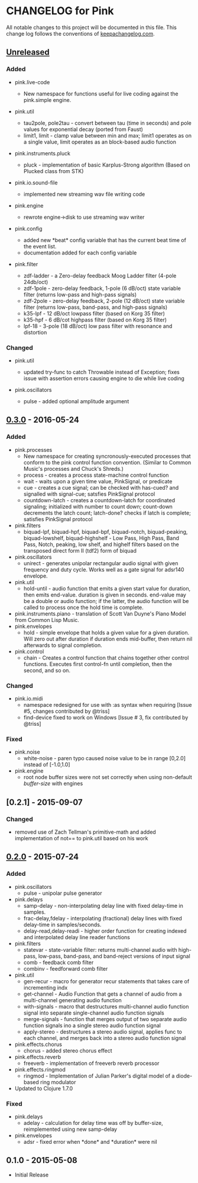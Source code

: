 # CHANGELOG for Pink

All notable changes to this project will be documented in this file. This
change log follows the conventions of
[keepachangelog.com](http://keepachangelog.com/).

## [Unreleased] 

### Added 

* pink.live-code
  * New namespace for functions useful for live coding against the pink.simple
    engine. 

* pink.util
  * tau2pole, pole2tau - convert between tau (time in seconds) and pole values
    for exponential decay (ported from Faust)
  * limit1, limit - clamp value between min and max; limit1 operates as on a
    single value, limit operates as an block-based audio function

* pink.instruments.pluck
  * pluck - implementation of basic Karplus-Strong algorithm (Based on Plucked
    class from STK)

* pink.io.sound-file 
  * implemented new streaming wav file writing code  
  
* pink.engine 
  * rewrote engine-\>disk to use streaming wav writer

* pink.config
  * added new \*beat\* config variable that has the current beat time of the
    event list. 
  * documentation added for each config variable

* pink.filter
  * zdf-ladder - a Zero-delay feedback Moog Ladder filter (4-pole 24db/oct)
  * zdf-1pole - zero-delay feedback, 1-pole (6 dB/oct) state variable filter
    (returns low-pass and high-pass signals)
  * zdf-2pole - zero-delay feedback, 2-pole (12 dB/oct) state variable filter
    (returns low-pass, band-pass, and high-pass signals)
  * k35-lpf - 12 dB/oct lowpass filter (based on Korg 35 filter)
  * k35-hpf - 6 dB/cot highpass filter (based on Korg 35 filter) 
  * lpf-18 - 3-pole (18 dB/oct) low pass filter with resonance and distortion

### Changed

* pink.util
  * updated try-func to catch Throwable instead of Exception; fixes issue with
    assertion errors causing engine to die while live coding 

* pink.oscillators
  * pulse - added optional amplitude argument


## [0.3.0] - 2016-05-24

### Added 

* pink.processes
  * New namespace for creating syncronously-executed processes that
    conform to the pink control function convention.  (Similar to
    Common Music's processes and Chuck's Shreds.) 
  * process - creates a process state-machine control function
  * wait - waits upon a given time value, PinkSignal, or predicate
  * cue - creates a cue signal; can be checked with has-cued? and
    signalled with signal-cue; satsfies PinkSignal protocol
  * countdown-latch - creates a countdown-latch for coordinated
    signaling; initialized with number to count down; count-down
    decrements the latch count; latch-done? checks if latch is
    complete; satisfies PinkSignal protocol 
* pink.filters
  * biquad-lpf, biquad-hpf, biquad-bpf, biquad-notch, biquad-peaking,
    biquad-lowshelf, biquad-highshelf - Low Pass, High Pass, Band
    Pass, Notch, peaking, low shelf, and highelf filters based on the
    transposed direct form II (tdf2) form of biquad
* pink.oscillators
  * unirect - generates unipolar rectangular audio signal with given
    frequency and duty cycle. Works well as a gate signal for adsr140
    envelope.
* pink.util
  * hold-until - audio function that emits a given start value for
    duration, then emits end-value. duration is given in seconds.
    end-value may be a double or audio function; if the latter, the
    audio function will be called to process once the hold time is
    complete.
* pink.instruments.piano - translation of Scott Van Duyne's Piano
  Model from Common Lisp Music.  
* pink.envelopes
  * hold - simple envelope that holds a given value for a given duration.
    Will zero out after duration if duration ends mid-buffer, then return
    nil afterwards to signal completion.
* pink.control
  * chain - Creates a control function that chains together
    other control functions.  Executes first control-fn until
    completion, then the second, and so on.

### Changed 

* pink.io.midi
  * namespace redesigned for use with :as syntax when requiring [Issue
    #5, changes contributed by @triss]
  * find-device fixed to work on Windows [Issue # 3, fix contributed
    by @triss]

### Fixed

* pink.noise
  * white-noise - paren typo caused noise value to be in range [0,2.0]
    instead of [-1.0,1.0]
* pink.engine
  * root node buffer sizes were not set correctly when using
    non-default *buffer-size* with engines


## [0.2.1] - 2015-09-07 

### Changed 
* removed use of Zach Tellman's primitive-math and added implementation of
  not== to pink.util based on his work

## [0.2.0] - 2015-07-24

### Added 

* pink.oscillators
  * pulse - unipolar pulse generator 
* pink.delays
  * samp-delay - non-interpolating delay line with fixed delay-time in
    samples.
  * frac-delay,fdelay - interpolating (fractional) delay lines with fixed
    delay-time in samples/seconds.
  * delay-read,delay-readi - higher order function for creating indexed and
    interpolated delay line reader functions
* pink.filters
  * statevar - state-variable filter: returns multi-channel audio with
    high-pass, low-pass, band-pass, and band-reject versions of input signal
  * comb - feedback comb filter
  * combinv - feedforward comb filter
* pink.util
  * gen-recur - macro for generator recur statements that takes care of
    incrementing indx
  * get-channel - Audio Function that gets a channel of audio from a
    multi-channel generating audio function
  * with-signals - macro that destructures multi-channel audio function signal
    into separate single-channel audio function signals
  * merge-signals - function that merges output of two separate audio function
    signals ino a single stereo audio function signal
  * apply-stereo - destructures a stereo audio signal, applies func to each 
    channel, and merges back into a stereo audio function signal
* pink.effects.chorus
  * chorus - added stereo chorus effect
* pink.effects.reverb
  * freeverb - implementation of freeverb reverb processor
* pink.effects.ringmod
  * ringmod - Implementation of Julian Parker's digital model of a 
    diode-based ring modulator
* Updated to Clojure 1.7.0

### Fixed

* pink.delays
  * adelay - calculation for delay time was off by buffer-size, reimplemented
    using new samp-delay
* pink.envelopes
  * adsr - fixed error when \*done\* and \*duration\* were nil 

## 0.1.0 - 2015-05-08

* Initial Release



[Unreleased]: https://github.com/kunstmusik/pink/compare/0.3.0...HEAD
[0.2.0]: https://github.com/kunstmusik/pink/compare/0.1.0...0.2.0
[0.3.0]: https://github.com/kunstmusik/pink/compare/0.2.0...0.3.0
